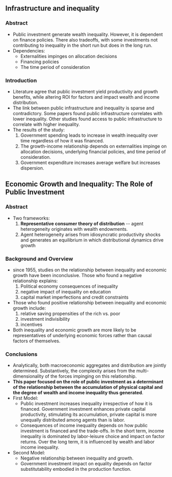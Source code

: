 ## Infrastructure and inequality
### Abstract
- Public investment generate wealth inequality. However, it is dependent on finance policies. There also tradeoffs, with some investments not contributing to inequality in the short run but does in the long run.
- Dependencies:
	- Externalities  impinges on allocation decisions
	- Financing policies
	- The time period of consideration

### Introduction
- Literature agree that public investment yield productivity and growth benefits, while altering ROI for factors and impact wealth and income distribution.
- The link between public infrastructure and inequality is sparse and contradictory. Some papers found public infrastructure correlates with lower inequality. Other studies found access to public infrastructure to correlate with higher inequality.
- The results of the study:
	1. Government spending leads to increase in wealth inequality over time regardless of how it was financed.
	2. The growth-income relationship depends on externalities impinge on allocation decisions, underlying financial policies, and time period of consideration.
	3. Government expenditure increases average welfare but increases dispersion.

## Economic Growth and Inequality:  The Role of Public Investment
### Abstract
- Two frameworks:
	1. **Representative consumer theory of distribution** -- agent heterogeneity originates with wealth endowments.
	2. Agent heterogeneity arises from idiosyncratic productivity shocks and generates an equilibrium in which distributional dynamics drive growth

### Background and Overview
- since 1955, studies on the relationship between inequality and economic growth have been inconclusive. Those who found a negative relationship explains:
	1. Political economy consequences of inequality
	2. negative impact of inequality on education
	3. capital market imperfections and credit constraints
- Those who found positive relationship between inequality and economic growth include:
	1. relative saving propensities of the rich vs. poor
	2. investment indivisibility
	3. incentives
- Both inequality and economic growth are more likely to be representatives of underlying economic forces rather than causal factors of themselves.

### Conclusions
- Analytically, both macroeconomic aggregates and distribution are jointly determined. Substantively, the complexity arises from the multi-dimensionality of the forces impinging on this relationship.
- **This paper focused on the role of public  investment as a determinant of the relationship between the accumulation of physical capital and the degree of wealth and income inequality thus generated**.
- First Model:
	- Public investment increases inequality irrespective of how it is financed. Government investment enhances private capital productivity, stimulating its accumulation, private capital is more unequally distributed among agents than is labor.
	- Consequences of income inequality depends on how public investment is financed and the trade-offs. In the short term, income inequality is dominated by labor-leisure choice and impact on factor returns. Over the long term, it is influenced by wealth and labor income inequality.
- Second Model:
	- Negative relationship between inequality and growth.
	- Government investment impact on equality depends on factor substitutability  embodied in the production function.